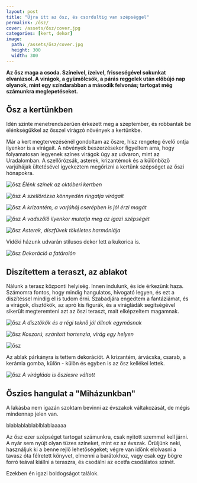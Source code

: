 ```yaml
---
layout: post
title: "Újra itt az ősz, és csordultig van szépséggel"
permalink: /ősz/
cover: /assets/ősz/cover.jpg
categories: [kert, dekor]
image:
  path: /assets/ősz/cover.jpg
  height: 300
  width: 300
---
```




**Az ősz maga a csoda. Színeivel, ízeivel, frisseségével sokunkat elvarázsol. A virágok, a gyümölcsök, a párás reggelek után előbújó nap olyanok, mint egy színdarabban a második felvonás; tartogat még számunkra meglepetéseket.**
 

## Ősz a kertünkben


Idén szinte menetrendszerűen érkezett meg a szeptember, és robbantak be élénkségükkel az ősszel virágzó növények a kertünkbe.

Már a kert megtervezésénél gondoltam az őszre, hisz rengeteg évelő ontja ilyenkor is a virágait. A növények beszerzésekor figyeltem arra, hogy folyamatosan legyenek színes virágok úgy az udvaron, mint az Uradalomban.
A szellőrózsák, asterek, krizantémok és a különböző varjúhájak ültetésével igyekeztem megőrizni a kertünk szépséget az őszi hónapokra. 

![ősz](/assets/ősz/IMG_20191001_075620.jpg)
_Élénk színek az októberi kertben_

![ősz](/assets/ősz/IMG_20190923_093510.jpg)
_A szellőrózsa könnyedén ringatja virágait_
 
 ![ősz](/assets/ősz/IMG_20191003_074034.jpg)
 _A krizantém, a varjúháj cserépben is jól érzi magát_
 
 ![ősz](/assets/ősz/IMG_20191002_075218.jpg)
 _A vadszőlő ilyenkor mutatja meg az igazi szépségét_
 
 ![ősz](/assets/ősz/IMG_20190930_162309.jpg)
 _Asterek, díszfüvek tökéletes harmóniája_
 
 Vidéki házunk udvarán stílusos dekor lett a kukorica is.
 
 ![ősz](/assets/ősz/IMG_20190113_160213_126.jpg)
 _Dekoráció a fatárolón_
 
 
 
 ## Diszítettem a teraszt, az ablakot
 
Nálunk a terasz központi helyiség. Innen indulunk, és ide érkezünk haza. Számomra fontos, hogy mindig hangulatos, hívogató legyen, és ezt a diszítéssel mindig el is tudom érni.
Szabadjára engedtem a fantáziámat, és a virágok, dísztökök, az apró kis figurák, és a virágládák segítségével sikerült megteremteni azt az őszi teraszt, mait elképzeltem magamnak.


![ősz](/assets/ősz/IMG_20191003_083408_430.jpg)
 _A dísztökök és a régi teknő jól állnak egymásnak_
 
 
![ősz](/assets/ősz/IMG_20191003_073308.jpg)
_Koszorú, szárított hortenzia, virág egy helyen_

![ősz](/assets/ősz/IMG_20191003_073400.jpg)




Az ablak párkányra is tettem dekorációt. 
A krizantém, árvácska, csarab, a kerámia gomba, külön - külön és egyben is az ősz kellékei lettek.

![ősz](/assets/ősz/IMG_20190923_101740.jpg)
 _A virágláda is ősziesre váltott_


## Őszies hangulat a "Miházunkban"


A lakásba nem igazán szoktam bevinni az évszakok váltakozását, de mégis mindennap jelen van.





blablablablablblablaaaaa





Az ősz ezer szépséget tartogat számunkra, csak nyitott szemmel kell járni. A nyár sem nyújt olyan tüzes színeket, mint ez az évszak. Örüljünk neki, használjuk ki a benne rejlő lehetőségeket; végre van időnk elolvasni a tavasz óta félretett könyvet, elmenni a barátokhoz, vagy csak egy bögre forró teával kiállni a teraszra, és csodálni az ecetfa csodálatos színét. 




Ezekben én igazi boldogságot találok. 









